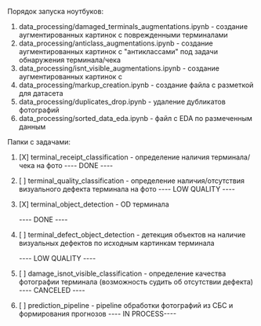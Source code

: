 Порядок запуска ноутбуков:

1. data_processing/damaged_terminals_augmentations.ipynb - создание аугментированных картинок с поврежденными терминалами
2. data_processing/anticlass_augmentations.ipynb - создание аугментированных картинок с "антиклассами" под задачи обнаружения терминала/чека
3. data_processing/isnt_visible_augmentations.ipynb - создание аугментированных картинок с
4. data_processing/markup_creation.ipynb - создание файла с разметкой для датасета
5. data_processing/duplicates_drop.ipynb - удаление дубликатов фотографий
6. data_processing/sorted_data_eda.ipynb - файл с EDA по размеченным данным

Папки с задачами:

1. [X] terminal_receipt_classification - определение наличия терминала/чека на фото
    ---- DONE ----
2. [ ] terminal_quality_classification - определение наличия/отсутствия визуального дефекта терминала на фото
    ---- LOW QUALITY ----
3. [X] terminal_object_detection - OD терминала

    ---- DONE ----
4. [ ] terminal_defect_object_detection - детекция объектов на наличие визуальных дефектов по исходным картинкам терминала

    ---- LOW QUALITY ----
5. [ ] damage_isnot_visible_classification - определение качества фотографии терминала (возможность судить об отсутствии дефекта)
    ---- CANCELED ----
6. [ ] prediction_pipeline - pipeline обработки фотографий из СБС и формирования прогнозов
    ---- IN PROCESS----
